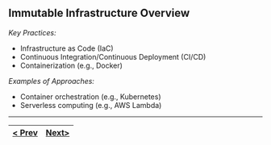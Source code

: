 ## Immutable Infrastructure Overview

_Key Practices:_

*   Infrastructure as Code (IaC)
*   Continuous Integration/Continuous Deployment (CI/CD)
*   Containerization (e.g., Docker)

_Examples of Approaches:_

*   Container orchestration (e.g., Kubernetes)
*   Serverless computing (e.g., AWS Lambda)

---
|[< Prev](s3.md) | [Next>](s5.md)|
|----------------|---------------|
<!-- pagebreak -->
